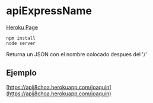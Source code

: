 # apiExpressName

[Heroku Page](https://apij8choa.herokuapp.com/)

```
npm install
node server
```

Returna un JSON con el nombre colocado despues del '/'

## Ejemplo

[https://apij8choa.herokuapp.com/joaquin](https://apij8choa.herokuapp.com/joaquin)
